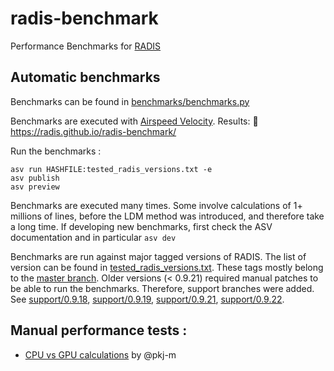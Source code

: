 # radis-benchmark

Performance Benchmarks for [RADIS](http://radis.github.io/) 

## Automatic benchmarks 

Benchmarks can be found in [benchmarks/benchmarks.py](./benchmarks/benchmarks.py)

Benchmarks are executed with [Airspeed Velocity](https://asv.readthedocs.io/en/stable/#). 
Results: 🔗 https://radis.github.io/radis-benchmark/

Run the benchmarks :

```
asv run HASHFILE:tested_radis_versions.txt -e
asv publish
asv preview
``` 

Benchmarks are executed many times. Some involve calculations of 1+ millions of lines, before the LDM method was introduced, and therefore take a long time. If developing new benchmarks, first check the ASV documentation and in particular ``asv dev`` 

Benchmarks are run against major tagged versions of RADIS. The list of version can be found in [tested_radis_versions.txt](./tested_radis_versions.txt). These tags mostly belong to the [master branch](https://github.com/radis/radis/commits/master). Older versions (< 0.9.21) required manual patches to be able to run the benchmarks. Therefore, support branches were added. See [support/0.9.18](https://github.com/radis/radis/commits/support/0.9.18), [support/0.9.19](https://github.com/radis/radis/commits/support/0.9.19), [support/0.9.21](https://github.com/radis/radis/commits/support/0.9.21), [support/0.9.22](https://github.com/radis/radis/commits/support/0.9.22). 


## Manual performance tests :

- [CPU vs GPU calculations](./TEST1.ipynb)  by @pkj-m
